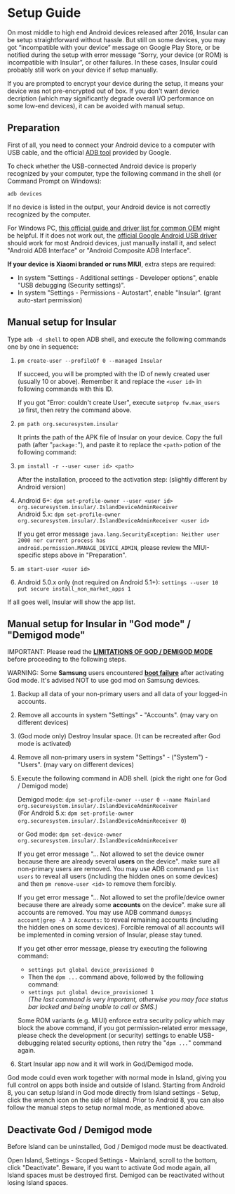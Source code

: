 Setup Guide
=============

On most middle to high end Android devices released after 2016, Insular can be setup straightforward without hassle. But still on some devices, you may got “incompatible with your device” message on Google Play Store, or be notified during the setup with error message “Sorry, your device (or ROM) is incompatible with Insular”, or other failures. In these cases, Insular could probably still work on your device if setup manually.

If you are prompted to encrypt your device during the setup, it means your device was not pre-encrypted out of box. If you don't want device decription (which may significantly degrade overall I/O performance on some low-end devices), it can be avoided with manual setup.


Preparation
-------------

First of all, you need to connect your Android device to a computer with USB cable, and the official [ADB tool](https://developer.android.com/studio/releases/platform-tools.html) provided by Google.

To check whether the USB-connected Android device is properly recognized by your computer, type the following command in the shell (or Command Prompt on Windows):

`adb devices`

If no device is listed in the output, your Android device is not correctly recognized by the computer.

For Windows PC, [this official guide and driver list for common OEM](https://developer.android.com/studio/run/oem-usb.html) might be helpful. If it does not work out, the [official Google Android USB driver](http://dl.google.com/android/repository/usb_driver_r11-windows.zip) should work for most Android devices, just manually install it, and select "Android ADB Interface" or "Android Composite ADB Interface".

**If your device is Xiaomi branded or runs MIUI**, extra steps are required:

- In system "Settings - Additional settings - Developer options", enable "USB debugging (Security settings)".
- In system "Settings - Permissions - Autostart", enable "Insular". (grant auto-start permission)

Manual setup for Insular
-------------------------

Type `adb -d shell` to open ADB shell, and execute the following commands one by one in sequence:

1. `pm create-user --profileOf 0 --managed Insular`

   If succeed, you will be prompted with the ID of newly created user (usually 10 or above). Remember it and replace the `<user id>` in following commands with this ID.

   If you got "Error: couldn't create User", execute `setprop fw.max_users 10` first, then retry the command above.

2. `pm path org.securesystem.insular`

   It prints the path of the APK file of Insular on your device. Copy the full path (after "`package:`"), and paste it to replace the `<path>` potion of the following command:

3. `pm install -r --user <user id> <path>`

   After the installation, proceed to the activation step: (slightly different by Android version)

4. Android 6+: `dpm set-profile-owner --user <user id> org.securesystem.insular/.IslandDeviceAdminReceiver`</br>
   Android 5.x: `dpm set-profile-owner org.securesystem.insular/.IslandDeviceAdminReceiver <user id>`

   If you get error message `java.lang.SecurityException: Neither user 2000 nor current process has android.permission.MANAGE_DEVICE_ADMIN`, please review the MIUI-specific steps above in "Preparation".

5. `am start-user <user id>`

6. Android 5.0.x only (not required on Android 5.1+): `settings --user 10 put secure install_non_market_apps 1`

If all goes well, Insular will show the app list.


Manual setup for Insular in "God mode" / "Demigod mode"
-------------------------------------------------------

IMPORTANT: Please read the [**LIMITATIONS OF GOD / DEMIGOD MODE**](README.md/#god--demigod-mode) before proceeding to the following steps.

WARNING: Some **Samsung** users encountered [**boot failure**](https://github.com/oasisfeng/island/issues/75) after activating God mode. It's advised NOT to use god mod on Samsung devices.

1. Backup all data of your non-primary users and all data of your logged-in accounts.

2. Remove all accounts in system "Settings" - "Accounts". (may vary on different devices)

3. (God mode only) Destroy Insular space. (It can be recreated after God mode is activated)

4. Remove all non-primary users in system "Settings" - ("System") - "Users". (may vary on different devices)

5. Execute the following command in ADB shell. (pick the right one for God / Demigod mode)

   Demigod mode:
   `dpm set-profile-owner --user 0 --name Mainland org.securesystem.insular/.IslandDeviceAdminReceiver`\
   (For Android 5.x: `dpm set-profile-owner org.securesystem.insular/.IslandDeviceAdminReceiver 0`)

   or God mode:
   `dpm set-device-owner org.securesystem.insular/.IslandDeviceAdminReceiver`

   If you get error message "... Not allowed to set the device owner because there are already several **users** on the device". make sure all non-primary users are removed. You may use ADB command `pm list users` to reveal all users (including the hidden ones on some devices) and then `pm remove-user <id>` to remove them forcibly.

   If you get error message "... Not allowed to set the profile/device owner because there are already some **accounts** on the device". make sure all accounts are removed. You may use ADB command `dumpsys account|grep -A 3 Accounts:` to reveal remaining accounts (including the hidden ones on some devices). Forcible removal of all accounts will be implemented in coming version of Insular, please stay tuned.

   If you get other error message, please try executing the following command:
   - `settings put global device_provisioned 0`
   - Then the `dpm ...` command above, followed by the following command:
   - `settings put global device_provisioned 1`  
   *(The last command is very important, otherwise you may face status bar locked and being unable to call or SMS.)*

   Some ROM variants (e.g. MIUI) enforce extra security policy which may block the above command, if you got permission-related error message, please check the development (or security) settings to enable USB-debugging related security options, then retry the "`dpm ...`" command again.

5. Start Insular app now and it will work in God/Demigod mode.

God mode could even work together with normal mode in Island, giving you full control on apps both inside and outside of Island. Starting from Android 8, you can setup Island in God mode directly from Island settings - Setup, click the wrench icon on the side of Island. Prior to Android 8, you can also follow the manual steps to setup normal mode, as mentioned above.

Deactivate God / Demigod mode
-----------------------------

Before Island can be uninstalled, God / Demigod mode must be deactivated.

Open Island, Settings - Scoped Settings - Mainland, scroll to the bottom, click "Deactivate".
Beware, if you want to activate God mode again, all Island spaces must be destroyed first. Demigod can be reactivated without losing Island spaces.
